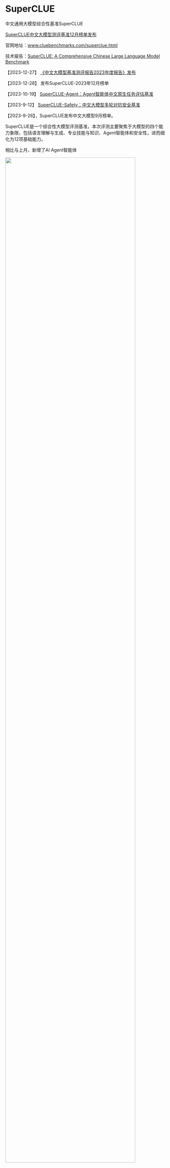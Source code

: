 # SuperCLUE

中文通用大模型综合性基准SuperCLUE

<a href='https://www.superclueai.com' target="__blank">SuperCLUE中文大模型测评基准12月榜单发布</a>

官网地址：<a href='https://www.cluebenchmarks.com/superclue.html' target="__blank">www.cluebenchmarks.com/superclue.html</a>

技术报告：<a href='https://arxiv.org/abs/2307.15020' target="__blank">SuperCLUE: A Comprehensive Chinese Large Language Model Benchmark</a>

【2023-12-27】 <a href='https://mp.weixin.qq.com/s/PycSpCCREBgB0tEy3csPKQ'>《中文大模型基准测评报告2023年度报告》发布</a>

【2023-12-28】 发布SuperCLUE-2023年12月榜单


【2023-10-19】 <a href='https://www.cluebenchmarks.com/superclue_agent.html' target="__blank">SuperCLUE-Agent：Agent智能体中文原生任务评估基准</a>


【2023-9-12】 <a href='https://github.com/CLUEbenchmark/SuperCLUE-safety' target="__blank">SuperCLUE-Safety：中文大模型多轮对抗安全基准</a>


【2023-9-26】，SuperCLUE发布中文大模型9月榜单。

SuperCLUE是一个综合性大模型评测基准，本次评测主要聚焦于大模型的四个能力象限，包括语言理解与生成、专业技能与知识、Agent智能体和安全性，进而细化为12项基础能力。

相比与上月，新增了AI Agent智能体

<img src="https://github.com/CLUEbenchmark/SuperCLUE/blob/main/resources/superclue_idea2.png"  width="90%" height="90%"></img>

### SuperCLUE能力评估结构图
<img src="https://github.com/CLUEbenchmark/SuperCLUE/blob/main/resources/category09.png"  width="60%" height="60%"></img>

### SuperCLUE多维度测评方案
<img src="https://github.com/CLUEbenchmark/SuperCLUE/blob/main/resources/r2309/superclue_mlitisystem.png"  width="90%" height="90%"></img>


### 为什么新增AI Agent智能体能力？

AI agent（智能体）是当前与大语言模型相关的前沿研究热点，拥有类似贾维斯等科幻电影中人类超级助手的能力，可以根据需求自主的完成任务。
然而，面向AI agent智能体，缺乏针对中文大模型的广泛评估。为了解决这一问题，我们在SuperCLUE新的榜单中新增了AI agent智能体能力的测评。
这个榜单将重点评估AI agent在【工具使用】和【任务规划】两个关键能力上的表现，这项工作旨在为评估中文大模型作为智能体的表现提供一个基础和可能。

### SuperCLUE总排行榜（2023年12月）

| 排名 | 模型 | 机构 | 总分 | OPEN<br/>多轮开放问题 | OPT<br/>三大能力客观题 | 使用 |
|:-:|:-:|:-:|:-:|:-:|:-:|:-:|  
| -|GPT4-Turbo | OpenAI | 90.63 | 90.89 | 90.03 | API |
| -|GPT4(网页) | OpenAI | 83.92 | 80.76 | 91.28 | 网页 |
| -|GPT4(API) | OpenAI | 79.84 | 76.24 | 88.24 | API |
| 🏅️ | 文心一言4.0(API) | 百度 | 79.02 | 75.00 | 88.38 | API |
| 🥈 | 通义千问2.0 | 阿里巴巴 | 76.54 | 71.78 | 87.64 | API |  
| 🥉 | AndesGPT | OPPO | 75.04 | 70.01 | 86.76 | API |
| 4 | 智谱清言 | 清华&智谱 | 74.11 | 69.91 | 83.92 | 网页 |
| 5 | Moonshot(KimiChat) | 月之暗面 | 71.92 | 67.25 | 82.81 | 网页 |
| - | 文心一言4.0(网页) | 百度 | 70.28 | 62.59 | 88.22 | 网页 |
| 6 | Qwen-72B-Chat | 阿里巴巴 | 69.69 | 62.31 | 86.90 | API |  
| 7 | 序列猴子 | 出门问问 | 68.98 | 61.01 | 87.59 | API |
| 8 | Yi-34B-Chat | 零一万物 | 68.46 | 61.99 | 83.56 | 模型 |
| 9 | PCI-TransGPT | 佳都科技 | 68.33 | 60.41 | 86.81 | API |
| 9 | 360GPT_Pro | 360 | 68.32 | 61.36 | 84.56 | API |
| - | Claude2 | Anthropic | 67.43 | 65.14 | 72.77 | API |
| 11 | 云雀大模型(豆包) | 字节跳动 | 66.35 | 58.53 | 84.60 | 网页 | 
| - | Gemini-pro | Google | 65.29 | 59.33 | 79.20 | API |
| - | GPT3.5-Turbo | OpenAI | 61.44 | 55.63 | 74.98 | API |
| 12 | Qwen-14B-Chat | 阿里巴巴 | 61.27 | 52.04 | 82.81 | API |
| 13 | Baichuan2-13B-Chat | 百川智能 | 61.12 | 54.45 | 76.67 | 模型 |
| 14 | XVERSE-13B-2-Chat | 元象科技 | 60.46 | 53.00 | 77.87 | 模型 |
| 15 | 讯飞星火V3.0 | 科大讯飞 | 59.33 | 51.74 | 77.03 | API |
| 16 | Minimax(应事) | 稀宇科技 | 58.91 | 50.00 | 79.69 | 网页 |
| 17 | ChatGLM3-6B | 清华&智谱 | 49.50 | 42.30 | 66.31 | 模型 |
| 18 | Chinese-Alpaca-2-13B | yiming cui | 45.36 | 38.91 | 60.40 | 模型 |
| - | Llama_2_13B_Chat | Meta | 37.36 | 34.91 | 43.09 | 模型 |

注：处于前列的模型，如果分数比较接近（小于0.03分），在排名时会被记为并列的名称。

### SuperCLUE-OPEN多轮开放问题排行榜（2023年12月）
| 排名 | 模型 | 机构 | OPEN<br/>总分 | 多轮<br/>开放问题 | 语言<br/>与知识 | 专业<br/>与技能 | 工具<br/>使用 | 传统<br/>安全 | 使用 |
|:-:|:-:|:-:|:-:|:-:|:-:|:-:|:-:|:-:|:-:|  
| - | GPT4-Turbo | OpenAI | 90.89 | 90.21 | 97.00 | 100.00 | 62.75 | API |
| - | GPT4(网页) | OpenAI | 80.76 | 79.49 | 82.87 | 94.63 | 64.71 | 网页 |
| - | GPT4(API) | OpenAI | 76.24 | 73.96 | 81.15 | 93.34 | 53.92 | API |
| 🏅️ | 文心一言4.0(API) | 百度 | 75.00 | 69.54 | 79.62 | 80.92 | 68.00 | API |
| 🥈 | 通义千问2.0 | 阿里巴巴 | 71.78 | 71.58 | 73.40 | 76.32 | 52.94 | API | 
| 🥉 | AndesGPT | OPPO | 70.01 | 72.23 | 68.80 | 70.71 | 55.88 | API |
| 4 | 智谱清言 | 清华&智谱 | 69.91 | 66.98 | 68.63 | 83.78 | 65.31 | 网页 |
| 5 | Moonshot(KimiChat) | 月之暗面 | 67.25 | 69.72 | 72.57 | 62.19 | 43.14 | 网页 |  
| - | Claude2 | Anthropic | 65.14 | 55.28 | 73.27 | 65.13 | 83.00 | API |
| - | 文心一言4.0(网页) | 百度 | 62.59 | 65.05 | 63.26 | 47.37 | 64.00 | 网页 |
| 6 | Qwen-72B-Chat | 阿里巴巴 | 62.31 | 59.43 | 65.59 | 60.67 | 52.00 | API |
| 7 | Yi-34B-Chat | 零一万物 | 61.99 | 63.90 | 54.55 | 71.05 | 65.31 | 模型 |
| 8 | 360GPT_Pro | 360 | 61.36 | 62.09 | 58.70 | 69.33 | 60.00 | API |  
| 9 | 序列猴子 | 出门问问 | 61.01 | 65.81 | 59.99 | 56.58 | 45.10 | API |
| 10 | PCI-TransGPT | 佳都科技 | 60.41 | 60.39 | 61.56 | 64.66 | 50.98 | API |
| - | Gemini-pro | Google | 59.33 | 60.50 | 61.43 | 46.53 | 62.50 | API |
| 11 | 云雀大模型(豆包) | 字节跳动 | 58.53 | 57.75 | 56.42 | 55.26 | 67.65 | 网页 |
| - | GPT3.5-Turbo | OpenAI | 55.63 | 55.30 | 56.24 | 55.26 | 52.00 | API |  
| 12 | Baichuan2-13B-Chat | 百川智能 | 54.45 | 57.35 | 48.69 | 56.58 | 54.90 | 模型 |
| 13 | XVERSE-13B-2-Chat | 元象科技 | 53.00 | 54.63 | 45.82 | 63.33 | 57.84 | 模型 |
| 14 | Qwen-14B-Chat | 阿里巴巴 | 52.04 | 54.29 | 48.38 | 45.33 | 56.86 | API |
| 15 | 讯飞星火V3.0 | 科大讯飞 | 51.74 | 57.40 | 48.41 | 44.00 | 43.14 | API |
| 16 | Minimax(应事) | 稀宇科技 | 50.00 | 53.54 | 45.05 | 40.13 | 50.00 | 网页 | 
| 17 | ChatGLM3-6B | 清华&智谱 | 42.30 | 46.67 | 36.15 | 34.25 | 53.92 | 模型 |
| 18 | Chinese-Alpaca-2-13B | yiming cui | 38.91 | 46.46 | 29.35 | 27.63 | 46.94 | 模型 |
| - | Llama_2_13B_Chat | Meta | 34.91 | 36.55 | 30.21 | 32.67 | 53.92 | 模型 |

### SuperCLUE-OPT三大能力客观题排行榜（2023年12月）


### SuperCLUE十大基础能力排行榜（2023年12月）


### SuperCLUE开源模型排行榜（2023年12月）


### 23-11月测评改进

    1. 本次测评中SuperCLUE-Open的超级模型（裁判模型）由10月的GPT4升级为能力更强的GPT4-Turbo，进一步提升开放主观题评估的精确性。
    
    2. 本次SuperCLUE-Open测评集总量由10月的3754道题扩展至4265道题。
    
    3. 与10月相比，本次测评新增了腾讯的混元、阿里云的通义千问2.0(v1030)、零一万物的Yi-34B-Chat、清华&智谱AI的ChatGLM3-Turbo和ChatGLM3-6B、
    元象科技的XVERSE-13B-2-Chat。

### 示例
#### 能力1：语义理解与抽取

这是一种语言能力，能够理解并解析输入的文字信息的含义。模型需要能够识别短语、句子、段落的含义，同时还要能从更大的文本块中抽取关键信息和主题。

##### 多轮对话示例

<img src="https://github.com/CLUEbenchmark/SuperCLUE/blob/main/resources/r2309/image_nlp.png"  width="100%" height="100%"></img>

注：本示例中可同时评测多轮对话能力

#### 能力2：AI agent（智能体）能力

AI agent（智能体）是当前与大语言模型相关的前沿研究热点，拥有类似贾维斯等科幻电影中人类超级助手的能力，可以根据需求自主的完成任务。

重点评估AI agent在【工具使用】和【任务规划】两个关键能力上的表现

##### 示例

<img src="https://github.com/CLUEbenchmark/SuperCLUE/blob/main/resources/r2309/image_agent.png"  width="100%" height="100%"></img>


#### 能力3：上下文对话

这是一种语言能力，需要理解并记住前面的对话信息，以便在回答中保持连贯性。这涉及到理解对话的整体流程和上下文环境，或生成相应的对话。

##### 示例

<img src="https://github.com/CLUEbenchmark/SuperCLUE/blob/main/resources/r2309/image_dial.png"  width="100%" height="100%"></img>

#### 能力4：生成与创作

这是一种语言能力，能够创造新的文本内容，如文章、文案、短故事、诗歌。这涉及到创造性地运用语言，同时还要考虑到风格、语境和目标读者。

##### 示例
<img src="https://github.com/CLUEbenchmark/SuperCLUE/blob/main/resources/r2309/image_generate.png"  width="100%" height="100%"></img>


#### 能力5：知识与百科

这是一种知识能力，能够像百科全书一样提供知识信息。这涉及到理解和回答关于广泛主题的问题，以及提供准确、详细和最新的信息。

##### 示例

<img src="https://github.com/CLUEbenchmark/SuperCLUE/blob/main/resources/r2309/image_knowledge.png"  width="100%" height="100%"></img>


#### 能力6：代码

这是一种专业能力，能够理解和生成编程代码。这涉及到理解多种编程语言的语法、结构和习惯，以及如何解决编程问题。

##### 多轮对话示例

<img src="https://github.com/CLUEbenchmark/SuperCLUE/blob/main/resources/r2309/image_code.png"  width="100%" height="100%"></img>

注：本示例中可同时评测多轮对话能力

#### 能力7：逻辑与推理

这是一种专业能力，能够理解和应用逻辑原则进行推理。这涉及到分析问题、识别问题及推理。

##### 示例

<img src="https://github.com/CLUEbenchmark/SuperCLUE/blob/main/resources/r2309/image_logic.png"  width="100%" height="100%"></img>


####  能力8：计算

这是一种专业能力，使其能够执行数学运算，如加法、减法、乘法和除法，甚至更复杂的数学问题。这涉及到理解数学问题的表述，以及如何步骤地解决这些问题。

##### 多轮对话示例

<img src="https://github.com/CLUEbenchmark/SuperCLUE/blob/main/resources/r2309/image_compute.png"  width="100%" height="100%"></img>

注：本示例中可同时评测多轮对话能力

####  能力9：角色扮演

这是一种感知能力，使其能够在特定的模拟环境或情景中扮演一个角色。这涉及到理解特定角色的行为、说话风格，以及在特定情境下的适当反应。

##### 示例

<img src="https://github.com/CLUEbenchmark/SuperCLUE/blob/main/resources/r2309/image_roleplay.png"  width="100%" height="100%"></img>


####   能力10：安全

这是一种安全能力，防止生成可能引起困扰或伤害的内容。这涉及到识别和避免可能包含敏感或不适当内容的请求，以及遵守用户的隐私和安全政策。

##### 示例

<img src="https://github.com/CLUEbenchmark/SuperCLUE/blob/main/resources/r2309/image_safety.png"  width="100%" height="100%"></img>

### 8月榜单更新情况
1.综合性：将OPEN多轮开放问题与OPT三大能力客观题进行了结合起来，作为8月榜单；

2.模型细节：Baichuan-13B-Chat使用了是最新的模型权重，具体见huggingface的权重；文心一言，OPT三大能力客观题使用的是API（Ernie-3.5-turbo）；
  360使用的是api版本；

3.模型更新：去除了一些前期大家比较关注但当前活跃度不高的模型，如MOSS，BELLE等；加入了一些如Qwen-7B-Chat和3个Llam2相关模型。
